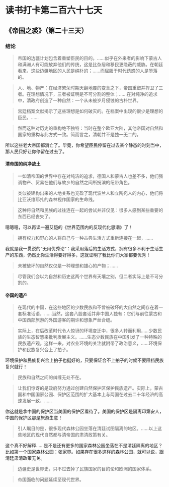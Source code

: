 读书打卡第二百六十七天
===

《帝国之裘》（第二十三天）
---

### 结论

> 帝国的边疆计划包含着重塑臣民的目的。……似乎在外来者的影响下蒙古人和满洲人有可能放弃他们的传统，这是比杂居和移民更隐蔽的威胁。在朝廷看来，这些边疆地区的人民是纯朴的；……而屈服于时代诱惑的人是堕落的。

> 人、地、物产：在经济繁荣时期天翻地覆的变革之下，帝国重塑并捍卫了三者。在理想情况下，三者被证明是不可分割的整体；……在对纯净的追求中，清政府创造了一种自然：一个从未被岁月侵蚀的古朴世界。

> 宫廷档案文献揭示了这些理想是如何破灭的。在档案中出现的很少是理想的臣民，……

> 然而这种对历史的重构绝不独特：当时在整个欧亚大陆，其他帝国对自然和国家的重构与此方式一致。简而言之，清朝并不是独一无二的。

所以这些老大帝国都消亡了。毕竟，你希望臣民停留在过去某个静态的时刻当中，那人民只好让你停留在过去了。

#### 清帝国的纯净故土

> 一如清帝国的世界中存在对纯洁的追求，德国人和蒙古人也差不多，他们强调物产、贸易在他们与故乡的自然之间所扮演的纽带角色。

> 类似被建构出来的人地关系也充盈了现代波兰人和立陶宛人的内心，他们将比亚沃维耶扎的森林视作国家的生命线。

> 这种将自然和民族的过往连在一起的尝试并非仅见：很多人感到某些重要的东西已经丧失了。

嗯嗯嗯，可以再读一遍艾恺的《世界范围内的反现代化思潮》了！

> 拥有权力和野心的人将自己与一种古典生活方式重新连接在一起，……

我就是我一贯说的“无用优秀论”：我采用落后的生活方式，拥有很多不利于生活生产的东西，仍然比你生活得要好得多，这就证明了我比你们大家都要优秀！

> 未被破坏的自然仅仅是一种理想和雄心的产物；……

> 尽管我们会以为自然和历史这两个世界有天壤之别，但二者实际上是不可分割的。

#### 帝国的遗产

> 在现代的中国，在这些地区的少数民族和不曾被破坏的大自然之间存在着一套标准话语，……当然，这套八股套话并非中国人独有：它们与前往蒙古和中国西部旅游的外国游客的期许和想象严丝合缝。

> 实际上，在后改革时代令人惊讶的环境变迁中，很多人转而利用……少数民族的生态智慧来批判发展主义。……生态少数民族在中国引发了一种特殊的民族遗产观。这样一来，对农业环境的关注就附带了政治意义，……环境保护和民族复兴合上了拍子。

环境保护和民族复兴合上拍子也挺好的，只要保证合不上拍子的时候不要阻挡民族复兴就行！

> 民族和自然之间的纠缠无处不在。

> 让我们惊讶的是政府努力通过创建自然保护区保护民族遗产。实际上，蒙古国和中国国家公园、保护区范围的扩大基本上与两国在过去二十年经济的高速发展一致，……

你这就是拿中国的保护区当美国的保护区看待了。美国的保护区是隔离印第安人，中国的保护区那是旅游生意！

> 引人瞩目的是，很多现代森林公园坐落在清廷试图隔离的地区。……以上这些地区的现代自然都与清帝国的肃清政策有关。

这个真不好解释……是不是还有更多的国家森林公园坐落在不是清廷隔离的地区？比如第一个国家森林公园：张家界。如果存在很多这样的森林公园，就可以说，跟清廷肃清政策无关。

> 边疆史是世界史，只不过去掉了民族国家的目的论和欧洲的国家体系。

> 帝国面临的问题延续至现代世界。